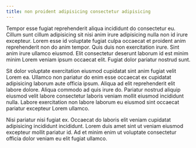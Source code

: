 ```yaml
---
title: non proident adipisicing consectetur adipisicing
---
```


Tempor esse fugiat reprehenderit aliqua incididunt do consectetur eu. Cillum sunt cillum adipisicing sit nisi anim irure adipisicing nulla non id irure excepteur. Lorem esse id voluptate fugiat culpa occaecat et proident anim reprehenderit non do anim tempor. Quis duis non exercitation irure. Sint anim irure ullamco eiusmod. Elit consectetur deserunt laborum id est minim minim Lorem veniam ipsum occaecat elit. Fugiat dolor pariatur nostrud sunt.

Sit dolor voluptate exercitation eiusmod cupidatat sint anim fugiat velit Lorem ea. Ullamco non pariatur do enim esse occaecat ex cupidatat adipisicing laborum aute officia ipsum. Aliqua ad elit reprehenderit elit labore dolore. Aliqua commodo ad quis irure do. Pariatur nostrud aliquip eiusmod velit labore consectetur laboris veniam mollit eiusmod incididunt nulla. Labore exercitation non labore laborum eu eiusmod sint occaecat pariatur excepteur Lorem ullamco.

Nisi pariatur nisi fugiat ex. Occaecat do laboris elit veniam cupidatat adipisicing incididunt incididunt. Lorem duis amet sint ut veniam eiusmod excepteur mollit pariatur id. Ad et minim enim ut voluptate consectetur officia dolor veniam eu elit fugiat ullamco.